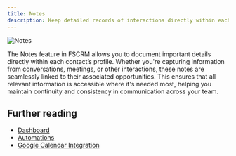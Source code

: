 ```yaml
---
title: Notes
description: Keep detailed records of interactions directly within each contact profile using FSCRM’s Notes feature.
---
```


![Notes](/public/features/notes.webp)

The Notes feature in FSCRM allows you to document important details directly within each contact’s profile. Whether you're capturing information from conversations, meetings, or other interactions, these notes are seamlessly linked to their associated opportunities. This ensures that all relevant information is accessible where it's needed most, helping you maintain continuity and consistency in communication across your team.

## Further reading

- [Dashboard](/features/dashboard)
- [Automations](/features/automations)
- [Google Calendar Integration](/integrations/google-calendar)
